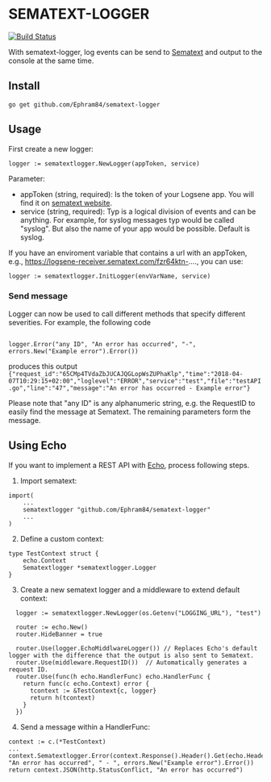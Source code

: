 # SEMATEXT-LOGGER

[![Build Status](https://travis-ci.org/Ephram84/sematext-logger.svg?branch=master)](https://travis-ci.org/Ephram84/sematext-logger)

With sematext-logger, log events can be send to [Sematext](https://sematext.com/) and output to the console at the same time.

## Install
<code>go get github.com/Ephram84/sematext-logger</code>

## Usage
First create a new logger:
```golang
logger := sematextlogger.NewLogger(appToken, service)
```
Parameter:
* appToken (string, required): Is the token of your Logsene app. You will find it on [sematext website](https://apps.sematext.com/ui/logs).
* service (string, required): Typ is a logical division of events and can be anything. For example, for syslog messages typ would be called "syslog". But also the name of your app would be possible. Default is syslog.

If you have an enviroment variable that contains a url with an appToken, e.g., https://logsene-receiver.sematext.com/fzr64ktn-...., you can use:
```golang
logger := sematextlogger.InitLogger(envVarName, service)
```
### Send message
Logger can now be used to call different methods that specify different severities.
For example, the following code
```golang

logger.Error("any ID", "An error has occurred", "-", errors.New("Example error").Error())
```
produces this output
```{"request_id":"65CMp4TVdaZbJUCAJQGLopWsZUPhaKlp","time":"2018-04-07T10:29:15+02:00","loglevel":"ERROR","service":"test","file":"testAPI.go","line":"47","message":"An error has occurred - Example error"}```

Please note that "any ID" is any alphanumeric string, e.g. the RequestID to easily find the message at Sematext. The remaining parameters form the message.

## Using Echo
If you want to implement a REST API with [Echo](https://echo.labstack.com/), process following steps.

1. Import sematext:
```golang
import(
    ...
    sematextlogger "github.com/Ephram84/sematext-logger"
    ...
)
```

2. Define a custom context:
```golang
type TestContext struct {
	echo.Context
	Sematextlogger *sematextlogger.Logger
}
```

3. Create a new sematext logger and a middleware to extend default context:
```golang
  logger := sematextlogger.NewLogger(os.Getenv("LOGGING_URL"), "test")

  router := echo.New()
  router.HideBanner = true

  router.Use(logger.EchoMiddlwareLogger()) // Replaces Echo's default logger with the difference that the output is also sent to Sematext.
  router.Use(middleware.RequestID())  // Automatically generates a request ID.
  router.Use(func(h echo.HandlerFunc) echo.HandlerFunc {
    return func(c echo.Context) error {
      tcontext := &TestContext{c, logger}
      return h(tcontext)
    }
  })
```

4. Send a message within a HandlerFunc:
```golang
context := c.(*TestContext)
...
context.Sematextlogger.Error(context.Response().Header().Get(echo.HeaderXRequestID), "An error has occurred", " - ", errors.New("Example error").Error())
return context.JSON(http.StatusConflict, "An error has occurred")
```